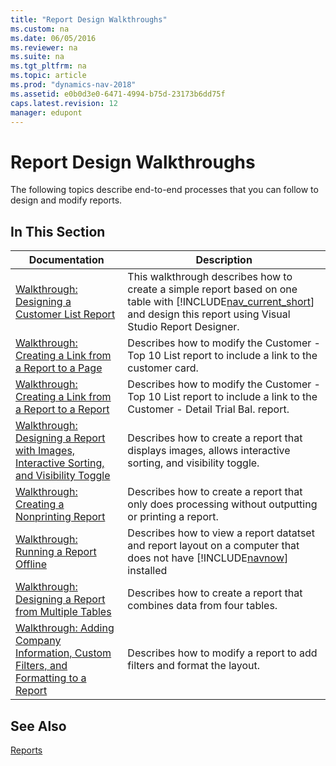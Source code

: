 ```yaml
---
title: "Report Design Walkthroughs"
ms.custom: na
ms.date: 06/05/2016
ms.reviewer: na
ms.suite: na
ms.tgt_pltfrm: na
ms.topic: article
ms.prod: "dynamics-nav-2018"
ms.assetid: e0b0d3e0-6471-4994-b75d-23173b6dd75f
caps.latest.revision: 12
manager: edupont
---
```

# Report Design Walkthroughs
The following topics describe end-to-end processes that you can follow to design and modify reports.  

## In This Section  

|Documentation|Description|  
|-------------------|-----------------|  
|[Walkthrough: Designing a Customer List Report](Walkthrough--Designing-a-Customer-List-Report.md)|This walkthrough describes how to create a simple report based on one table with [!INCLUDE[nav_current_short](includes/nav_current_short_md.md)] and design this report using Visual Studio Report Designer.|  
|[Walkthrough: Creating a Link from a Report to a Page](Walkthrough--Creating-a-Link-from-a-Report-to-a-Page.md)|Describes how to modify the Customer - Top 10 List report to include a link to the customer card.|  
|[Walkthrough: Creating a Link from a Report to a Report](Walkthrough--Creating-a-Link-from-a-Report-to-a-Report.md)|Describes how to modify the Customer - Top 10 List report to include a link to the Customer - Detail Trial Bal. report.|  
|[Walkthrough: Designing a Report with Images, Interactive Sorting, and Visibility Toggle](Walkthrough--Designing-a-Report-with-Images--Interactive-Sorting--and-Visibility-Toggle.md)|Describes how to create a report that displays images, allows interactive sorting, and visibility toggle.|  
|[Walkthrough: Creating a Nonprinting Report](Walkthrough--Creating-a-Nonprinting-Report.md)|Describes how to create a report that only does processing without outputting or printing a report.|  
|[Walkthrough: Running a Report Offline](Walkthrough--Running-a-Report-Offline.md)|Describes how to view a report datatset and report layout on a computer that does not have [!INCLUDE[navnow](includes/navnow_md.md)] installed|  
|[Walkthrough: Designing a Report from Multiple Tables](Walkthrough--Designing-a-Report-from-Multiple-Tables.md)|Describes how to create a report that combines data from four tables.|  
|[Walkthrough: Adding Company Information, Custom Filters, and Formatting to a Report](Walkthrough--Adding-Company-Information--Custom-Filters--and-Formatting-to-a-Report.md)|Describes how to modify a report to add filters and format the layout.|  

## See Also  
 [Reports](Reports.md)
